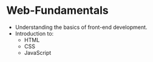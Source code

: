# Web-Fundamentals

- Understanding the basics of front-end development.
- Introduction to:
   - HTML
   - CSS
   - JavaScript
